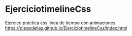 # EjerciciotimelineCss
Ejercico práctica css linea de tiempo con animaciones
https://diegodelias.github.io/EjerciciotimelineCss/index.html
